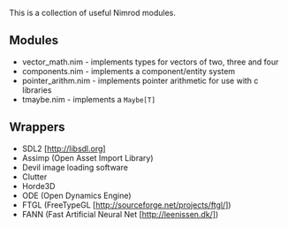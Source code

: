 This is a collection of useful Nimrod modules. 

## Modules
* vector_math.nim - implements types for vectors of two, three and four
* components.nim - implements a component/entity system 
* pointer_arithm.nim - implements pointer arithmetic for use with c libraries
* tmaybe.nim - implements a `Maybe[T]` 

## Wrappers
* SDL2 [http://libsdl.org]
* Assimp (Open Asset Import Library)
* Devil image loading software
* Clutter
* Horde3D
* ODE (Open Dynamics Engine)
* FTGL (FreeTypeGL [http://sourceforge.net/projects/ftgl/])
* FANN (Fast Artificial Neural Net [http://leenissen.dk/])
